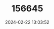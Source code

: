 ---
title: "156645"
category: "Corneola acrotricha"
draft: false
date: 2024-02-22 13:03:52
languages:
  French: ["Hélicon hirsute"]
---
